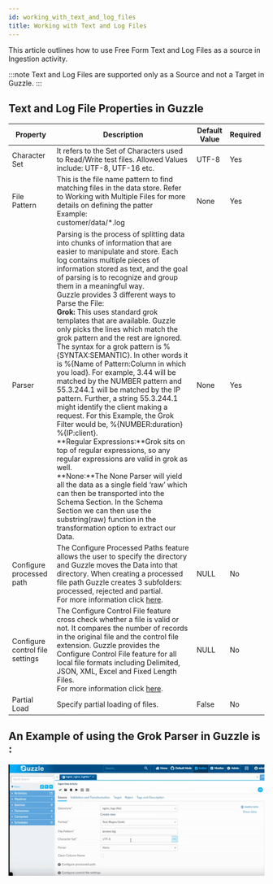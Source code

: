 ```yaml
---
id: working_with_text_and_log_files
title: Working with Text and Log Files
---
```


This article outlines how to use Free Form Text and Log Files as a source in Ingestion activity. 

:::note
Text and Log Files are supported only as a Source and not a Target in Guzzle.
:::

## Text and Log File Properties in Guzzle

|Property|Description|Default Value|Required|
|--- |--- |--- |--- |
|Character Set|It refers to the Set of Characters used to Read/Write test files. Allowed Values include: UTF-8, UTF-16 etc.|UTF-8|Yes|
|File Pattern|This is the file name pattern to find matching files in the data store. Refer to Working with Multiple Files for more details on defining the patter <br/>Example: <br/>customer/data/*.log|None|Yes|
|Parser|Parsing is the process of splitting data into chunks of information that are easier to manipulate and store. Each log contains multiple pieces of information stored as text, and the goal of parsing is to recognize and group them in a meaningful way.<br/> Guzzle provides 3 different ways to Parse the File:<br/>**Grok:** This uses standard grok templates that are available.  Guzzle only picks the lines which match the grok pattern and the rest are ignored. The syntax for a grok pattern is %{SYNTAX:SEMANTIC}. In other words it is %{Name of Pattern:Column in which you load}. For example, 3.44 will be matched by the NUMBER pattern and 55.3.244.1 will be matched by the IP pattern. Further, a string 55.3.244.1 might identify the client making a request. For this Example, the Grok Filter would be, %{NUMBER:duration} %{IP:client}.<br/>**Regular Expressions:**Grok sits on top of regular expressions, so any regular expressions are valid in grok as well. <br/>**None:**The None Parser will yield all the data as a single field ‘raw’ which can then be transported into the Schema Section. In the Schema Section we can then use the substring(raw) function in the transformation option to extract our Data.|None|Yes|
|Configure processed path|The Configure Processed Paths feature allows the user to specify the directory and Guzzle moves the Data into that directory. When creating a processed file path Guzzle creates 3 subfolders: processed, rejected and partial.<br/> For more information click [here](https://guzzle.justanalytics.com/docs/how_to_guides/ingest_data/moving_processed_files).|NULL|No|  
|Configure control file settings|The Configure Control File feature cross check whether a file is valid or not. It compares the number of records in the original file and the control file extension. Guzzle provides the Configure Control File feature for all local file formats including Delimited, JSON, XML, Excel and Fixed Length Files.<br/> For more information click [here](https://guzzle.justanalytics.com/docs/how_to_guides/ingest_data/configure_control_file). |NULL|No|
|Partial Load|Specify partial loading of files.|False|No|

## An Example of using the Grok Parser in Guzzle is :

![image alt text](/img/docs/how-to-guides/ingest_data/textandlog.gif)

